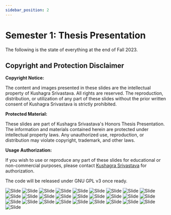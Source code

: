 ```yaml
---
sidebar_position: 2
---
```


# Semester 1: Thesis Presentation

The following is the state of everything at the end of Fall 2023.

## Copyright and Protection Disclaimer

**Copyright Notice:**

The content and images presented in these slides are the intellectual property of Kushagra Srivastava. All rights are reserved. The reproduction, distribution, or utilization of any part of these slides without the prior written consent of Kushagra Srivastava is strictly prohibited.

**Protected Material:**

These slides are part of Kushagra Srivastava's Honors Thesis Presentation. The information and materials contained herein are protected under intellectual property laws. Any unauthorized use, reproduction, or distribution may violate copyright, trademark, and other laws.

**Usage Authorization:**

If you wish to use or reproduce any part of these slides for educational or non-commercial purposes, please contact [Kushagra Srivastava](https://skushagra.com) for authorization.

The code will be released under GNU GPL v3 once ready.

![Slide](./sem1-presentation/Hons.%20Thesis%20Presentation-01.png)
![Slide](./sem1-presentation/Hons.%20Thesis%20Presentation-02.png)
![Slide](./sem1-presentation/Hons.%20Thesis%20Presentation-03.png)
![Slide](./sem1-presentation/Hons.%20Thesis%20Presentation-04.png)
![Slide](./sem1-presentation/Hons.%20Thesis%20Presentation-05.png)
![Slide](./sem1-presentation/Hons.%20Thesis%20Presentation-06.png)
![Slide](./sem1-presentation/Hons.%20Thesis%20Presentation-07.png)
![Slide](./sem1-presentation/Hons.%20Thesis%20Presentation-08.png)
![Slide](./sem1-presentation/Hons.%20Thesis%20Presentation-09.png)
![Slide](./sem1-presentation/Hons.%20Thesis%20Presentation-10.png)
![Slide](./sem1-presentation/Hons.%20Thesis%20Presentation-11.png)
![Slide](./sem1-presentation/Hons.%20Thesis%20Presentation-12.png)
![Slide](./sem1-presentation/Hons.%20Thesis%20Presentation-13.png)
![Slide](./sem1-presentation/Hons.%20Thesis%20Presentation-14.png)
![Slide](./sem1-presentation/Hons.%20Thesis%20Presentation-15.png)
![Slide](./sem1-presentation/Hons.%20Thesis%20Presentation-16.png)
![Slide](./sem1-presentation/Hons.%20Thesis%20Presentation-17.png)
![Slide](./sem1-presentation/Hons.%20Thesis%20Presentation-18.png)
![Slide](./sem1-presentation/Hons.%20Thesis%20Presentation-19.png)
![Slide](./sem1-presentation/Hons.%20Thesis%20Presentation-20.png)
![Slide](./sem1-presentation/Hons.%20Thesis%20Presentation-21.png)
![Slide](./sem1-presentation/Hons.%20Thesis%20Presentation-22.png)
![Slide](./sem1-presentation/Hons.%20Thesis%20Presentation-23.png)
![Slide](./sem1-presentation/Hons.%20Thesis%20Presentation-24.png)
![Slide](./sem1-presentation/Hons.%20Thesis%20Presentation-25.png)
![Slide](./sem1-presentation/Hons.%20Thesis%20Presentation-26.png)
![Slide](./sem1-presentation/Hons.%20Thesis%20Presentation-27.png)
![Slide](./sem1-presentation/Hons.%20Thesis%20Presentation-28.png)